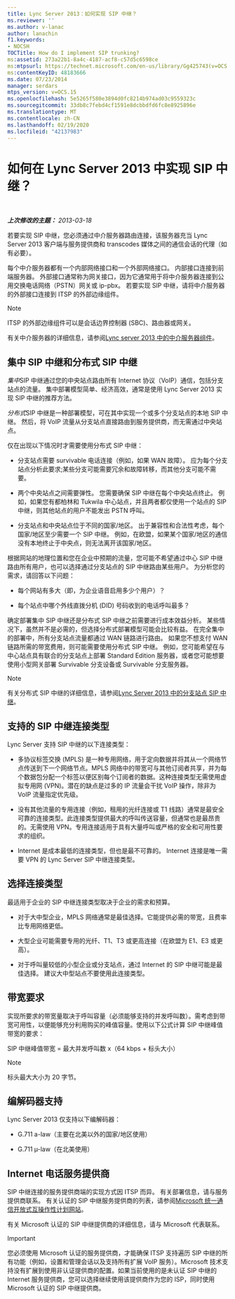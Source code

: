 ```yaml
---
title: Lync Server 2013：如何实现 SIP 中继？
ms.reviewer: ''
ms.author: v-lanac
author: lanachin
f1.keywords:
- NOCSH
TOCTitle: How do I implement SIP trunking?
ms:assetid: 273a22b1-8a4c-4187-acf8-c57d5c6598ce
ms:mtpsurl: https://technet.microsoft.com/en-us/library/Gg425743(v=OCS.15)
ms:contentKeyID: 48183666
ms.date: 07/23/2014
manager: serdars
mtps_version: v=OCS.15
ms.openlocfilehash: 5e5265f580e3894d0fc8214b974ad03c9559323c
ms.sourcegitcommit: 33db8c7febd4cf1591e8dcbbdfd6fc8e8925896e
ms.translationtype: MT
ms.contentlocale: zh-CN
ms.lasthandoff: 02/19/2020
ms.locfileid: "42137983"
---
```

<div data-xmlns="http://www.w3.org/1999/xhtml">

<div class="topic" data-xmlns="http://www.w3.org/1999/xhtml" data-msxsl="urn:schemas-microsoft-com:xslt" data-cs="http://msdn.microsoft.com/">

<div data-asp="https://msdn2.microsoft.com/asp">

# <a name="how-do-i-implement-sip-trunking-in-lync-server-2013"></a>如何在 Lync Server 2013 中实现 SIP 中继？

</div>

<div id="mainSection">

<div id="mainBody">

<span> </span>

_**上次修改的主题：** 2013-03-18_

若要实现 SIP 中继，您必须通过中介服务器路由连接，该服务器充当 Lync Server 2013 客户端与服务提供商和 transcodes 媒体之间的通信会话的代理（如有必要）。

每个中介服务器都有一个内部网络接口和一个外部网络接口。 内部接口连接到前端服务器。 外部接口通常称为网关接口，因为它通常用于将中介服务器连接到公用交换电话网络（PSTN）网关或 ip-pbx。 若要实现 SIP 中继，请将中介服务器的外部接口连接到 ITSP 的外部边缘组件。

<div>


> [!NOTE]  
> ITSP 的外部边缘组件可以是会话边界控制器 (SBC)、路由器或网关。



</div>

有关中介服务器的详细信息，请参阅[Lync server 2013 中的中介服务器组件](lync-server-2013-mediation-server-component.md)。

<div>

## <a name="centralized-vs-distributed-sip-trunking"></a>集中 SIP 中继和分布式 SIP 中继

*集中*SIP 中继通过您的中央站点路由所有 Internet 协议（VoIP）通信，包括分支站点的流量。 集中部署模型简单、经济高效，通常是使用 Lync Server 2013 实现 SIP 中继的推荐方法。

*分布式*SIP 中继是一种部署模型，可在其中实现一个或多个分支站点的本地 SIP 中继。 然后，将 VoIP 流量从分支站点直接路由到服务提供商，而无需通过中央站点。

仅在出现以下情况时才需要使用分布式 SIP 中继：

  - 分支站点需要 survivable 电话连接（例如，如果 WAN 故障）。 应为每个分支站点分析此要求;某些分支可能需要冗余和故障转移，而其他分支可能不需要。

  - 两个中央站点之间需要弹性。 您需要确保 SIP 中继在每个中央站点终止。 例如，如果您有都柏林和 Tukwila 中心站点，并且两者都仅使用一个站点的 SIP 中继，则其他站点的用户不能发出 PSTN 呼叫。

  - 分支站点和中央站点位于不同的国家/地区。 出于兼容性和合法性考虑，每个国家/地区至少需要一个 SIP 中继。 例如，在欧盟，如果某个国家/地区的通信没有本地终止于中央点，则无法离开该国家/地区。

根据网站的地理位置和您在企业中预期的流量，您可能不希望通过中心 SIP 中继路由所有用户，也可以选择通过分支站点的 SIP 中继路由某些用户。 为分析您的需求，请回答以下问题：

  - 每个网站有多大（即，为企业语音启用多少个用户）？

  - 每个站点中哪个外线直拨分机 (DID) 号码收到的电话呼叫最多？

确定部署集中 SIP 中继还是分布式 SIP 中继之前需要进行成本效益分析。 某些情况下，虽然并不是必需的，但选择分布式部署模型可能会比较有益。 在完全集中的部署中，所有分支站点流量都通过 WAN 链路进行路由。 如果您不想支付 WAN 链路所需的带宽费用，则可能需要使用分布式 SIP 中继。 例如，您可能希望在与中心站点具有联合的分支站点上部署 Standard Edition 服务器，或者您可能想要使用小型网关部署 Survivable 分支设备或 Survivable 分支服务器。

<div>


> [!NOTE]  
> 有关分布式 SIP 中继的详细信息，请参阅<A href="lync-server-2013-branch-site-sip-trunking.md">Lync Server 2013 中的分支站点 SIP 中继</A>。



</div>

</div>

<div>

## <a name="supported-sip-trunking-connection-types"></a>支持的 SIP 中继连接类型

Lync Server 支持 SIP 中继的以下连接类型：

  - 多协议标签交换 (MPLS) 是一种专用网络，用于定向数据并将其从一个网络节点传送到下一个网络节点。MPLS 网络中的带宽可与其他订阅者共享，并为每个数据包分配一个标签以便区别每个订阅者的数据。这种连接类型无需使用虚拟专用网 (VPN)。潜在的缺点是过多的 IP 流量会干扰 VoIP 操作，除非为 VoIP 流量指定优先级。

  - 没有其他流量的专用连接（例如，租用的光纤连接或 T1 线路）通常是最安全可靠的连接类型。此连接类型提供最大的呼叫传送容量，但通常也是最昂贵的。无需使用 VPN。专用连接适用于具有大量呼叫或严格的安全和可用性要求的组织。

  - Internet 是成本最低的连接类型，但也是最不可靠的。 Internet 连接是唯一需要 VPN 的 Lync Server SIP 中继连接类型。

<div>

## <a name="selecting-a-connection-type"></a>选择连接类型

最适用于企业的 SIP 中继连接类型取决于企业的需求和预算。

  - 对于大中型企业，MPLS 网络通常是最佳选择。它能提供必需的带宽，且费率比专用网络更低。

  - 大型企业可能需要专用的光纤、T1、T3 或更高连接（在欧盟为 E1、E3 或更高）。

  - 对于呼叫量较低的小型企业或分支站点，通过 Internet 的 SIP 中继可能是最佳选择。 建议大中型站点不要使用此连接类型。

</div>

</div>

<div>

## <a name="bandwidth-requirements"></a>带宽要求

实现所要求的带宽量取决于呼叫容量（必须能够支持的并发呼叫数）。需考虑到带宽可用性，以便能够充分利用购买的峰值容量。使用以下公式计算 SIP 中继峰值带宽的要求：

SIP 中继峰值带宽 = 最大并发呼叫数 x（64 kbps + 标头大小）

<div>


> [!NOTE]  
> 标头最大大小为 20 字节。



</div>

</div>

<div>

## <a name="codec-support"></a>编解码器支持

Lync Server 2013 仅支持以下编解码器：

  - G.711 a-law（主要在北美以外的国家/地区使用）

  - G.711 µ-law（在北美使用）

</div>

<div>

## <a name="internet-telephony-service-provider"></a>Internet 电话服务提供商

SIP 中继连接的服务提供商端的实现方式因 ITSP 而异。 有关部署信息，请与服务提供商联系。 有关认证的 SIP 中继服务提供商的列表，请参阅[Microsoft 统一通信开放式互操作性计划网站](https://go.microsoft.com/fwlink/?linkid=287029)。

有关 Microsoft 认证的 SIP 中继提供商的详细信息，请与 Microsoft 代表联系。

<div>


> [!IMPORTANT]  
> 您必须使用 Microsoft 认证的服务提供商，才能确保 ITSP 支持遍历 SIP 中继的所有功能（例如，设置和管理会话以及支持所有扩展 VoIP 服务）。Microsoft 技术支持没有扩展到使用非认证提供商的配置。如果当前使用的是未认证 SIP 中继的 Internet 服务提供商，您可以选择继续使用该提供商作为您的 ISP，同时使用 Microsoft 认证的 SIP 中继提供商。



</div>

</div>

</div>

<span> </span>

</div>

</div>

</div>

